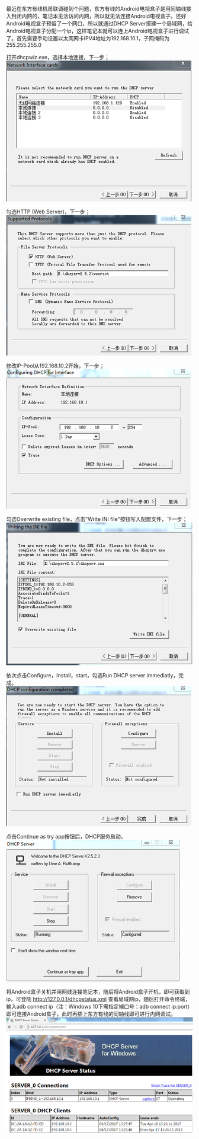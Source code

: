 最近在东方有线机房联调碰到个问题，东方有线的Android电视盒子是用同轴线接入封闭内网的，笔记本无法访问内网，所以就无法连接Android电视盒子。还好Android电视盒子预留了一个网口，所以就通过DHCP Server搭建一个局域网，给Android电视盒子分配一个ip，这样笔记本就可以连上Android电视盒子进行调试了。首先需要手动设置以太网网卡IPV4地址为192.168.10.1，子网掩码为255.255.255.0
<!-- more -->

打开dhcpwiz.exe，选择本地连接，下一步；
![img](https://raw.githubusercontent.com/ckj375/img-folder/master/dhcp-server/pic01.png)  

勾选HTTP (Web Server)，下一步；  
![img](https://raw.githubusercontent.com/ckj375/img-folder/master/dhcp-server/pic02.png)  

修改IP-Pool从192.168.10.2开始，下一步；  
![img](https://raw.githubusercontent.com/ckj375/img-folder/master/dhcp-server/pic03.png)  

勾选Overwrite existing file，点击"Write INI file"按钮写入配置文件，下一步；  
![img](https://raw.githubusercontent.com/ckj375/img-folder/master/dhcp-server/pic04.png)  

依次点击Configure，Install，start，勾选Run DHCP server immediatly，完成。  
![img](https://raw.githubusercontent.com/ckj375/img-folder/master/dhcp-server/pic05.png)  

点击Continue as try app按钮后，DHCP服务启动。  
![img](https://raw.githubusercontent.com/ckj375/img-folder/master/dhcp-server/pic06.png)  

将Android盒子关机并用网线连接笔记本，随后将Android盒子开机，即可获取到ip，可登陆 http://127.0.0.1/dhcpstatus.xml 查看局域网ip，随后打开命令终端，输入adb connect ip（注：Windows 10下需指定端口号：adb connect ip:port）即可连接Android盒子，此时再插上东方有线的同轴线即可进行内网调试。
![img](https://raw.githubusercontent.com/ckj375/img-folder/master/dhcp-server/pic07.png)
